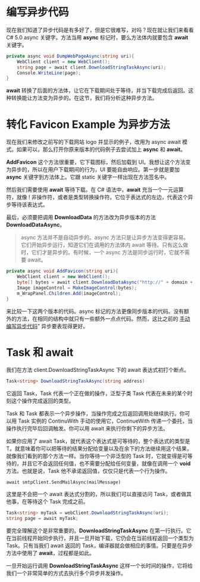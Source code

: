 # 编写异步代码

现在我们知道了异步代码是有多好了，但是它很难写，对吗？现在就让我们来看看 C# 5.0 async 关键字。方法当用 **async** 标记时，要么方法体内就要包含 **await** 关键字。

```c#
private async void DumpWebPageAsync(string uri){
    WebClient client = new WebClient();
    string page = await client.DownloadStringTaskAsync(uri);
    Console.WriteLine(page);
}
```

**await** 转换了后面的方法体，让它在下载期间处于等待，并当下载完成后返回。这种转换能让方法变为异步的。在这节，我们将分析这种异步方法。

# 转化 Favicon Example 为异步方法

现在我们来修改之前写的下载网站 logo 并显示的例子，改用为 async await 模式。如果可以，那么打开你原来版本的代码例子去尝试加上 **async** 和 **await**。

**AddFavicon** 这个方法很重要，它下载图标，然后加载到 UI。我想让这个方法变为异步的，所以在用户下载期间的行为，UI 要能自由响应。第一步就是要加 **async** 关键字到方法体上。它跟 static 关键字一样出现在方法签名中。

然后我们需要使用 **await** 等待下载。在 C# 语法中，**await** 充当一个一元运算符，就像 ! 非操作符，或者是类型转换操作符。它位于表达式的左边，代表这个异步等待该表达式。

最后，必须要把调用 **DownloadData** 的方法改为异步版本的方法 **DownloadDataAsync**。

> async 方法并不是自动异步的。async 方法只是让异步方法变得更容易。它们开始异步运行，知道它们在调用的方法体内 await 等待。只有这么做时，它们才是异步的。有时候，一个 async 方法是同步运行时，它就不需要 await。

```c#
private async void AddFavicon(string uri){
    WebClient client = new WebClient();
    byte[] bytes = await client.DownloadDataAsync("http://" + domain + "/favicon.ico");
    Image imageControl = MakeImageControl(bytes);
    m_WrapPanel.Children.Add(imageControl);
}
```

来比较一下这两个版本的代码。async 标记的方法更像同步版本的代码。没有额外的方法，在相同的结构中就只有一些额外一点点代码。然而，这比之前的 [手动编写异步代码](Some-Asynchronous-Patterns-Used-In-Net.md)” 异步要表现得更好。

# Task 和 await

我们在方法 client.DownloadStringTaskAsync 下的 await 表达式初打个断点。

```c#
Task<string> DownloadStringTaskAsync(string address)
```

它返回 Task<string>，Task 代表一个正在做的操作，泛型子类 Task<T> 代表在未来的某个时刻这个操作完成返回的类型。

Task 和 Task<T> 都表示一个异步操作，当操作完成之后返回调用处继续执行。你可以用 Task 实例的 ContinuWith 手动的使用它，ContinueWith 传递一个委托，当操作执行完毕后回调触发。你可以用 await 来执行你剩下的异步方法。

如果你应用了 await Task<T>，就代表这个表达式是可等待的，整个表达式的类型是 T。就意味着你可以把等待的结果分配给变量以及在余下的方法继续用这个结果，就像我们看到的那个方法一样。当你等待一个非泛型的 Task 时，它就变得是可等待的，并且它不会返回任何值，也不需要分配给任何变量，就像在调用一个 **void** 方法。也就是说，Task 他不承诺返回值，仅仅只是代表一个行为操作。

`await smtpClient.SendMailAsync(mailMessage)`

这里是不会把一个 await 表达式分割的，所以我们可以直接访问 Task，或者做其他事，在等待这个 Task 完成之前。

```c#
Task<string> myTask = webClient.DownloadStringTaskAsync(uri);
string page = await myTask;
```

要完全理解这个是非常重要的。**DownloadStringTaskAsync** 在第一行执行。它在当前线程开始同步执行，并且一旦开始下载，它仍会在当前线程返回一个类型为 Task<string>。只有当我们 await 返回的 Task<string>，编译器就会做相应的事情。只要是在异步方法中使用了 **await**，过程都是如此。

一旦开始运行调用 **DownloadStringTaskAsync** 这样一个长时间的操作，它将给我们一个非常简单的方式去执行多个异步并发操作。